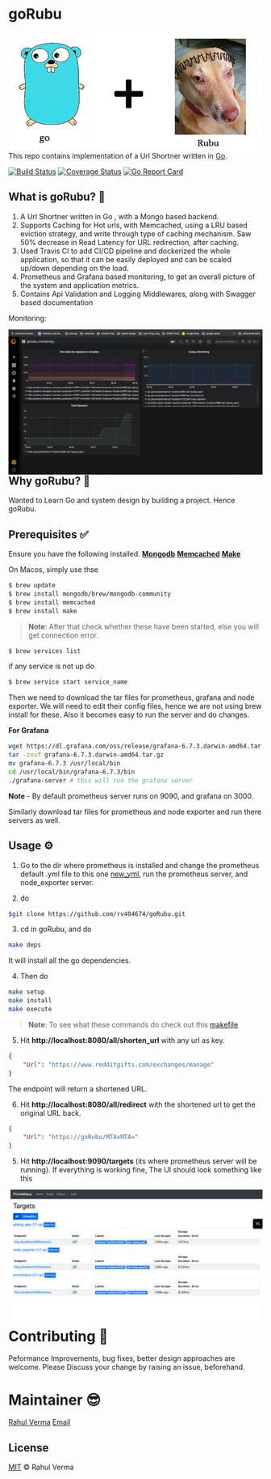 # goRubu

<img style="float: right;" width="600" src="./assets/goRubu.png"> 

This repo contains implementation of a Url Shortner written in [Go](https://golang.org/).

[![Build Status](https://travis-ci.com/rv404674/goRubu.svg?branch=master)](https://travis-ci.org/rv404674/goRubu)
[![Coverage Status](https://coveralls.io/repos/github/rv404674/goRubu/badge.svg?branch=master)](https://coveralls.io/github/rv404674/goRubu?branch=master)
[![Go Report Card](https://goreportcard.com/badge/github.com/rv404674/goRubu)](https://goreportcard.com/report/github.com/rv404674/goRubu)

## What is goRubu? 🚀

1. A Url Shortner written in Go , with a Mongo based backend.
2. Supports Caching for Hot urls, with Memcached, using a LRU based eviction
strategy, and write through type of caching mechanism. Saw 50% decrease in
Read Latency for URL redirection, after caching.
3. Used Travis CI to add CI/CD pipeline and dockerized the whole application, so
that it can be easily deployed and can be scaled up/down depending on the load.
4. Prometheus and Grafana based monitoring, to get an overall picture of the
system and application metrics.
5. Contains Api Validation and Logging Middlewares, along with Swagger based documentation

Monitoring:

<img style="float: right;" width="600" src="./assets/application_metrics.png"> 
 
##  Why goRubu? 🧐

Wanted to Learn Go and system design by building a project. Hence goRubu.

## Prerequisites ✅

Ensure you have the following installed.
**[Mongodb](https://docs.mongodb.com/manual/)** 
**[Memcached](https://www.memcached.org/)**
**[Make](https://tutorialedge.net/golang/makefiles-for-go-developers/)**

On Macos, simply use thse
```bash
$ brew update
$ brew install mongodb/brew/mongodb-community
$ brew install memcached
$ brew install make
```

> **Note**: After that check whether these have been started, else you will get connection error.
```bash
$ brew services list
```

if any service is not up do
```bash
$ brew service start service_name
```

Then we need to download the tar files for prometheus, grafana and node exporter.
We will need to edit their config files, hence we are not using brew install for these. Also it becomes easy to run the server and do changes.

**For Grafana**
```bash
wget https://dl.grafana.com/oss/release/grafana-6.7.3.darwin-amd64.tar.gz
tar -zxvf grafana-6.7.3.darwin-amd64.tar.gz
mv grafana-6.7.3 /usr/local/bin
cd /usr/local/bin/grafana-6.7.3/bin
./grafana-server # this will run the grafana server
```

**Note** - By default prometheus server runs on 9090, and grafana on 3000.

Similarly download tar files for prometheus and node exporter and run there servers as well.

 ## Usage ⚙️
1. Go to the dir where prometheus is installed and change the prometheus default .yml file to this one [new_yml](prometheus.yml), run the prometheus server, and node_exporter server.

2. do 
```bash 
$git clone https://github.com/rv404674/goRubu.git
```
3. cd in goRubu, and do
```bash
make deps
```
It will install all the go dependencies.

4. Then do 
```bash
make setup
make install
make execute
```
> **Note**: To see what these commands do check out this [makefile](Makefile)

5. Hit **http://localhost:8080/all/shorten_url** with any url as key.
```json
{
	"Url": "https://www.redditgifts.com/exchanges/manage"
}
```

The endpoint will return a shortened URL.

6. Hit **http://localhost:8080/all/redirect** with the shortened url to get the original URL back.
```json
{
	"Url": "https://goRubu/MTAxMTA="
}
```

5. Hit **http://localhost:9090/targets** (its where prometheus server will be running).
If everything is working fine, The UI should look something like this
<img style="float: right;" width="500" src="./assets/prometheus_targets.png"> 

# Contributing 🍻

Peformance Improvements, bug fixes, better design approaches are welcome. Please Discuss your change by raising an issue, beforehand.

# Maintainer 😎

[Rahul Verma](https://www.linkedin.com/in/rahul-verma-8aa59b116/)
[Email](rv404674@gmail.com)

## License

[MIT](LICENSE) © Rahul Verma